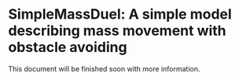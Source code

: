 # SimpleMassDuel: A simple model describing mass movement with obstacle avoiding

This document will be finished soon with more information.
